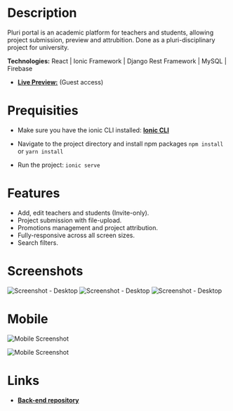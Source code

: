 # Description

Pluri portal is an academic platform for teachers and students, allowing project submission, preview and attrubition. Done as a pluri-disciplinary project for university.

**Technologies:** React | Ionic Framework | Django Rest Framework | MySQL | Firebase

- **[Live Preview:](https://pluriportal.web.app/)** (Guest access)

# Prequisities

- Make sure you have the ionic CLI installed:
  **[Ionic CLI](https://ionicframework.com/docs/cli/)**

- Navigate to the project directory and install npm packages
  `npm install` or `yarn install`
- Run the project:
  `ionic serve`

# Features

- Add, edit teachers and students (Invite-only).
- Project submission with file-upload.
- Promotions management and project attribution.
- Fully-responsive across all screen sizes.
- Search filters.

# Screenshots

![Screenshot - Desktop](https://i.imgur.com/3R9Z5cO.gif)
![Screenshot - Desktop](https://i.imgur.com/RMAVkfq.gif)
![Screenshot - Desktop](https://i.imgur.com/2gGj7yt.gif)

# Mobile

![Mobile Screenshot](https://i.imgur.com/1YAS8R1.png)

![Mobile Screenshot](https://i.imgur.com/avedMtS.png)

# Links

- **[Back-end repository](https://github.com/BachaZachry/Project-Portal-Backend/)**
